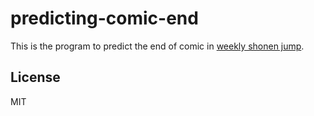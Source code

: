 # predicting-comic-endThis is the program to predict the end of comic in [weekly shonen jump](https://www.shonenjump.com).## LicenseMIT